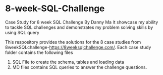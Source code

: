 # 8-week-SQL-Challenge
Case Study for 8 week SQL Challenge By Danny Ma
It showcase my ability to tackle SQL challenges and demonstrates my problem solving skills by using SQL query

This respository provides the solutions for the 8 case studies from 8weekSQLchallenge-https://8weeksqlchallenge.com/. 
Each case study folder contains the following files
1) SQL File to create the schema, tables and loading data
2) MD files contains SQL queries to answer the challenge questions.
